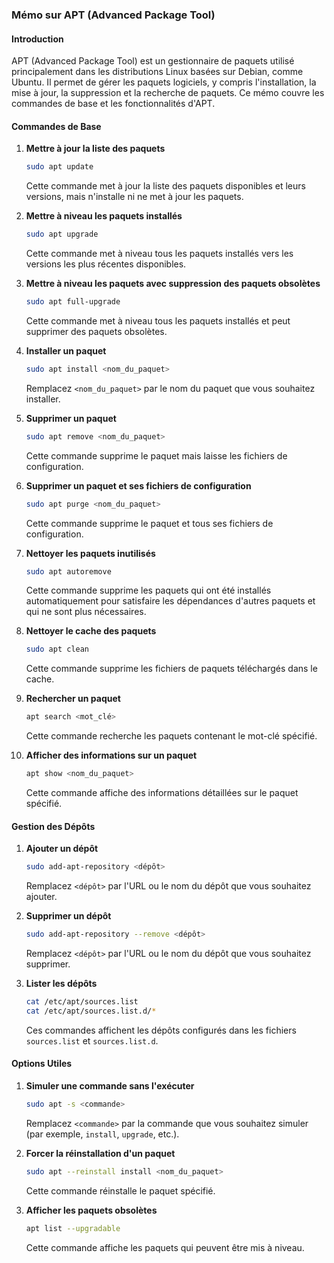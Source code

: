 ### Mémo sur APT (Advanced Package Tool)

#### Introduction
APT (Advanced Package Tool) est un gestionnaire de paquets utilisé principalement dans les distributions Linux basées sur Debian, comme Ubuntu. Il permet de gérer les paquets logiciels, y compris l'installation, la mise à jour, la suppression et la recherche de paquets. Ce mémo couvre les commandes de base et les fonctionnalités d'APT.

#### Commandes de Base

1. **Mettre à jour la liste des paquets**
   ```sh
   sudo apt update
   ```
   Cette commande met à jour la liste des paquets disponibles et leurs versions, mais n'installe ni ne met à jour les paquets.

2. **Mettre à niveau les paquets installés**
   ```sh
   sudo apt upgrade
   ```
   Cette commande met à niveau tous les paquets installés vers les versions les plus récentes disponibles.

3. **Mettre à niveau les paquets avec suppression des paquets obsolètes**
   ```sh
   sudo apt full-upgrade
   ```
   Cette commande met à niveau tous les paquets installés et peut supprimer des paquets obsolètes.

4. **Installer un paquet**
   ```sh
   sudo apt install <nom_du_paquet>
   ```
   Remplacez `<nom_du_paquet>` par le nom du paquet que vous souhaitez installer.

5. **Supprimer un paquet**
   ```sh
   sudo apt remove <nom_du_paquet>
   ```
   Cette commande supprime le paquet mais laisse les fichiers de configuration.

6. **Supprimer un paquet et ses fichiers de configuration**
   ```sh
   sudo apt purge <nom_du_paquet>
   ```
   Cette commande supprime le paquet et tous ses fichiers de configuration.

7. **Nettoyer les paquets inutilisés**
   ```sh
   sudo apt autoremove
   ```
   Cette commande supprime les paquets qui ont été installés automatiquement pour satisfaire les dépendances d'autres paquets et qui ne sont plus nécessaires.

8. **Nettoyer le cache des paquets**
   ```sh
   sudo apt clean
   ```
   Cette commande supprime les fichiers de paquets téléchargés dans le cache.

9. **Rechercher un paquet**
   ```sh
   apt search <mot_clé>
   ```
   Cette commande recherche les paquets contenant le mot-clé spécifié.

10. **Afficher des informations sur un paquet**
    ```sh
    apt show <nom_du_paquet>
    ```
    Cette commande affiche des informations détaillées sur le paquet spécifié.

#### Gestion des Dépôts

1. **Ajouter un dépôt**
   ```sh
   sudo add-apt-repository <dépôt>
   ```
   Remplacez `<dépôt>` par l'URL ou le nom du dépôt que vous souhaitez ajouter.

2. **Supprimer un dépôt**
   ```sh
   sudo add-apt-repository --remove <dépôt>
   ```
   Remplacez `<dépôt>` par l'URL ou le nom du dépôt que vous souhaitez supprimer.

3. **Lister les dépôts**
   ```sh
   cat /etc/apt/sources.list
   cat /etc/apt/sources.list.d/*
   ```
   Ces commandes affichent les dépôts configurés dans les fichiers `sources.list` et `sources.list.d`.

#### Options Utiles

1. **Simuler une commande sans l'exécuter**
   ```sh
   sudo apt -s <commande>
   ```
   Remplacez `<commande>` par la commande que vous souhaitez simuler (par exemple, `install`, `upgrade`, etc.).

2. **Forcer la réinstallation d'un paquet**
   ```sh
   sudo apt --reinstall install <nom_du_paquet>
   ```
   Cette commande réinstalle le paquet spécifié.

3. **Afficher les paquets obsolètes**
   ```sh
   apt list --upgradable
   ```
   Cette commande affiche les paquets qui peuvent être mis à niveau.
